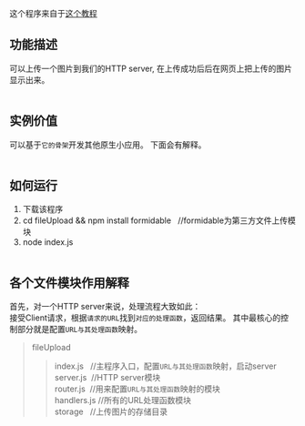 这个程序来自于[这个教程](https://segmentfault.com/a/1190000010006673) 

## 功能描述
可以上传一个图片到我们的HTTP server, 在上传成功后后在网页上把上传的图片显示出来。<br/><br/>
## 实例价值
可以基于`它的骨架`开发其他原生小应用。 下面会有解释。<br/><br/>
## 如何运行
1. 下载该程序
2. cd fileUpload && npm install formidable   //formidable为第三方文件上传模块
3. node index.js
<br/><br/>
## 各个文件模块作用解释
首先，对一个HTTP server来说，处理流程大致如此：<br/>
接受Client请求，根据`请求的URL`找到`对应的处理函数`，返回结果。
其中最核心的控制部分就是配置`URL与其处理函数`映射。

>fileUpload
>>index.js   //主程序入口，配置`URL与其处理函数`映射，启动server<br/>
>>server.js  //HTTP server模块<br/>
>>router.js  //用来配置`URL与其处理函数`映射的模块<br/>
>>handlers.js //所有的URL处理函数模块<br/>
>>storage   //上传图片的存储目录<br/>

